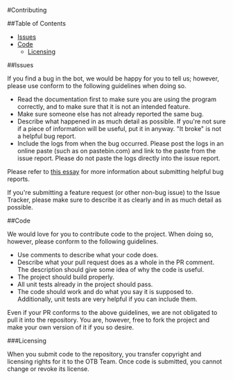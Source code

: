 #Contributing

##Table of Contents

- [Issues](#issues)
- [Code](#code)
  - [Licensing](#licensing)

##Issues

If you find a bug in the bot, we would be happy for you to tell us; however, please use conform to the following guidelines when doing so.

* Read the documentation first to make sure you are using the program correctly, and to make sure that it is not an intended feature.
* Make sure someone else has not already reported the same bug.
* Describe what happened in as much detail as possible. If you're not sure if a piece of  information will be useful, put it in anyway. "It broke" is not a helpful bug report.
* Include the logs from when the bug occurred. Please post the logs in an online paste (such as on pastebin.com) and link to the paste from the issue report. Please do not paste the logs directly into the issue report.

Please refer to <a href="http://www.chiark.greenend.org.uk/~sgtatham/bugs.html" target="_blank">this essay</a> for more information about submitting helpful bug reports.

If you're submitting a feature request (or other non-bug issue) to the Issue Tracker, please make sure to describe it as clearly and in as much detail as possible.

##Code

We would love for you to contribute code to the project. When doing so, however, please conform to the following guidelines.

* Use comments to describe what your code does.
* Describe what your pull request does as a whole in the PR comment. The description should give some idea of why the code is useful.
* The project should build properly.
* All unit tests already in the project should pass.
* The code should work and do what you say it is supposed to. Additionally, unit tests are very helpful if you can include them.

Even if your PR conforms to the above guidelines, we are not obligated to pull it into the repository. You are, however, free to fork the project and make your own version of it if you so desire.
  
###Licensing

When you submit code to the repository, you transfer copyright and licensing rights for it to the OTB Team. Once code is submitted, you cannot change or revoke its license.
